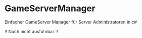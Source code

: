 # GameServerManager
Einfacher GameServer Manager für Server Administratoren in c#

!! Noch nicht ausführbar !!
